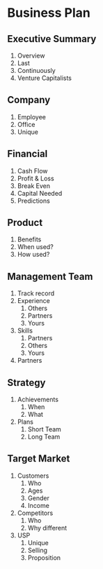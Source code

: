 # Business Plan
## Executive Summary
1. Overview
1. Last
1. Continuously
1. Venture Capitalists
## Company
1. Employee
1. Office
1. Unique
## Financial
1. Cash Flow
1. Profit & Loss
1. Break Even
1. Capital Needed
1. Predictions
## Product
1. Benefits
1. When used?
1. How used?
## Management Team
1. Track record
1. Experience
    1. Others
    1. Partners
    1. Yours
1. Skills
    1. Partners
    1. Others
    1. Yours
1. Partners
## Strategy
1. Achievements
    1. When
    1. What
1. Plans
    1. Short Team
    1. Long Team
## Target Market
1. Customers
    1. Who
    1. Ages
    1. Gender
    1. Income
1. Competitors
    1. Who
    1. Why different
1. USP
    1. Unique
    1. Selling
    1. Proposition
